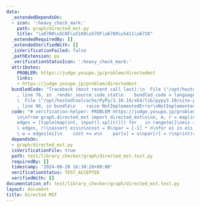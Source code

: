 ```yaml
---
data:
  _extendedDependsOn:
  - icon: ':heavy_check_mark:'
    path: graph/directed_mst.py
    title: "\u6700\u5C0F\u5168\u57DF\u6709\u5411\u6728"
  _extendedRequiredBy: []
  _extendedVerifiedWith: []
  _isVerificationFailed: false
  _pathExtension: py
  _verificationStatusIcon: ':heavy_check_mark:'
  attributes:
    PROBLEM: https://judge.yosupo.jp/problem/directedmst
    links:
    - https://judge.yosupo.jp/problem/directedmst
  bundledCode: "Traceback (most recent call last):\n  File \"/opt/hostedtoolcache/PyPy/3.10.14/x64/lib/pypy3.10/site-packages/onlinejudge_verify/documentation/build.py\"\
    , line 76, in _render_source_code_stat\n    bundled_code = language.bundle(\n\
    \  File \"/opt/hostedtoolcache/PyPy/3.10.14/x64/lib/pypy3.10/site-packages/onlinejudge_verify/languages/python.py\"\
    , line 96, in bundle\n    raise NotImplementedError\nNotImplementedError\n"
  code: "# verification-helper: PROBLEM https://judge.yosupo.jp/problem/directedmst\n\
    \n\nfrom graph.directed_mst import directed_mst\n\nn, m, r = map(int, input().split())\n\
    edges = [tuple(map(int, input().split())) for _ in range(m)]\neis = directed_mst(n,\
    \ edges, r)\nassert eis\n\ncost = 0\npar = [-1] * n\nfor ei in eis:\n    u, v,\
    \ w = edges[ei]\n    cost += w\n    par[v] = u\npar[r] = r\nprint(cost)\nprint(*par)\n"
  dependsOn:
  - graph/directed_mst.py
  isVerificationFile: true
  path: test/library_checker/graph/directed_mst.test.py
  requiredBy: []
  timestamp: '2024-08-20 16:30:28+09:00'
  verificationStatus: TEST_ACCEPTED
  verifiedWith: []
documentation_of: test/library_checker/graph/directed_mst.test.py
layout: document
title: Directed MST
---
```


